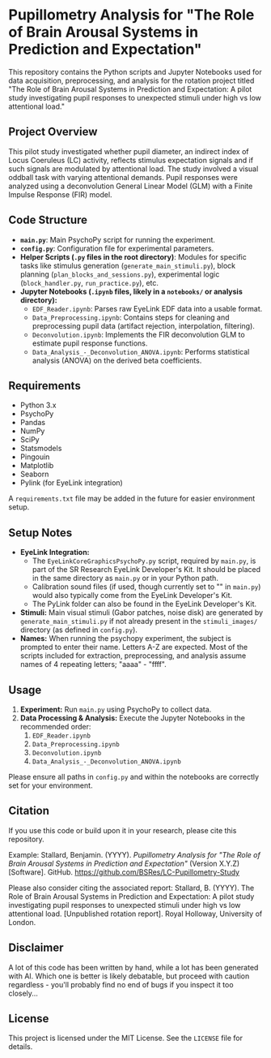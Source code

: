 # Pupillometry Analysis for "The Role of Brain Arousal Systems in Prediction and Expectation"

This repository contains the Python scripts and Jupyter Notebooks used for data acquisition, preprocessing, and analysis for the rotation project titled "The Role of Brain Arousal Systems in Prediction and Expectation: A pilot study investigating pupil responses to unexpected stimuli under high vs low attentional load."

## Project Overview

This pilot study investigated whether pupil diameter, an indirect index of Locus Coeruleus (LC) activity, reflects stimulus expectation signals and if such signals are modulated by attentional load. The study involved a visual oddball task with varying attentional demands. Pupil responses were analyzed using a deconvolution General Linear Model (GLM) with a Finite Impulse Response (FIR) model.

## Code Structure

*   **`main.py`**: Main PsychoPy script for running the experiment.
*   **`config.py`**: Configuration file for experimental parameters.
*   **Helper Scripts (`.py` files in the root directory)**: Modules for specific tasks like stimulus generation (`generate_main_stimuli.py`), block planning (`plan_blocks_and_sessions.py`), experimental logic (`block_handler.py`, `run_practice.py`), etc.
*   **Jupyter Notebooks (`.ipynb` files, likely in a `notebooks/` or analysis directory):**
    *   `EDF_Reader.ipynb`: Parses raw EyeLink EDF data into a usable format.
    *   `Data_Preprocessing.ipynb`: Contains steps for cleaning and preprocessing pupil data (artifact rejection, interpolation, filtering).
    *   `Deconvolution.ipynb`: Implements the FIR deconvolution GLM to estimate pupil response functions.
    *   `Data_Analysis_-_Deconvolution_ANOVA.ipynb`: Performs statistical analysis (ANOVA) on the derived beta coefficients.

## Requirements

*   Python 3.x
*   PsychoPy
*   Pandas
*   NumPy
*   SciPy
*   Statsmodels
*   Pingouin
*   Matplotlib
*   Seaborn
*   Pylink (for EyeLink integration)

A `requirements.txt` file may be added in the future for easier environment setup.

## Setup Notes

*   **EyeLink Integration:**
    *   The `EyeLinkCoreGraphicsPsychoPy.py` script, required by `main.py`, is part of the SR Research EyeLink Developer's Kit. It should be placed in the same directory as `main.py` or in your Python path.
    *   Calibration sound files (if used, though currently set to "" in `main.py`) would also typically come from the EyeLink Developer's Kit.
    *   The PyLink folder can also be found in the EyeLink Developer's Kit.
*   **Stimuli:** Main visual stimuli (Gabor patches, noise disk) are generated by `generate_main_stimuli.py` if not already present in the `stimuli_images/` directory (as defined in `config.py`).
*   **Names:** When running the psychopy experiment, the subject is prompted to enter their name. Letters A-Z are expected. Most of the scripts included for extraction, preprocessing, and analysis assume names of 4 repeating letters; "aaaa" - "ffff".

## Usage

1.  **Experiment:** Run `main.py` using PsychoPy to collect data.
2.  **Data Processing & Analysis:** Execute the Jupyter Notebooks in the recommended order:
    1.  `EDF_Reader.ipynb`
    2.  `Data_Preprocessing.ipynb`
    3.  `Deconvolution.ipynb`
    4.  `Data_Analysis_-_Deconvolution_ANOVA.ipynb`

Please ensure all paths in `config.py` and within the notebooks are correctly set for your environment.

## Citation

If you use this code or build upon it in your research, please cite this repository.

Example:
Stallard, Benjamin. (YYYY). *Pupillometry Analysis for "The Role of Brain Arousal Systems in Prediction and Expectation"* (Version X.Y.Z) [Software]. GitHub. https://github.com/BSRes/LC-Pupillometry-Study

Please also consider citing the associated report:
Stallard, B. (YYYY). The Role of Brain Arousal Systems in Prediction and Expectation: A pilot study investigating pupil responses to unexpected stimuli under high vs low attentional load. [Unpublished rotation report]. Royal Holloway, University of London.

## Disclaimer

A lot of this code has been written by hand, while a lot has been generated with AI. Which one is better is likely debatable, but proceed with caution regardless - you'll probably find no end of bugs if you inspect it too closely...

## License

This project is licensed under the MIT License. See the `LICENSE` file for details.
